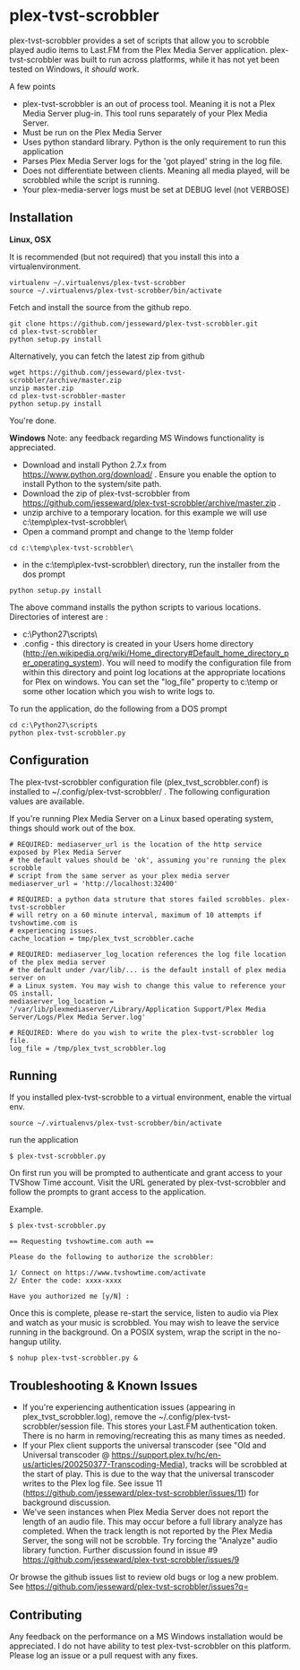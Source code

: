 plex-tvst-scrobbler
=====================

plex-tvst-scrobbler provides a set of scripts that allow you to scrobble played audio items to Last.FM from the Plex Media Server application. plex-tvst-scrobbler was built to run across platforms, while it has not yet been tested on Windows, it *should* work.

A few points

  - plex-tvst-scrobbler is an out of process tool. Meaning it is not a Plex Media Server plug-in. This tool runs separately of your Plex Media Server.
  - Must be run on the Plex Media Server
  - Uses python standard library. Python is the only requirement to run this application
  - Parses Plex Media Server logs for the 'got played' string in the log file.
  - Does not differentiate between clients. Meaning all media played, will be scrobbled while the script is running.
  - Your plex-media-server logs must be set at DEBUG level (not VERBOSE)

Installation
----

**Linux, OSX**

It is recommended (but not required) that you install this into a virtualenvironment.

```
virtualenv ~/.virtualenvs/plex-tvst-scrobber
source ~/.virtualenvs/plex-tvst-scrobber/bin/activate
```

Fetch and install the source from the github repo.
```
git clone https://github.com/jesseward/plex-tvst-scrobbler.git
cd plex-tvst-scrobbler
python setup.py install

```

Alternatively, you can fetch the latest zip from github

```
wget https://github.com/jesseward/plex-tvst-scrobbler/archive/master.zip
unzip master.zip
cd plex-tvst-scrobbler-master
python setup.py install
```

You're done.

**Windows**
Note: any feedback regarding MS Windows functionality is appreciated.

*  Download and install Python 2.7.x from https://www.python.org/download/ . Ensure you enable the option to install Python to the system/site path.
*  Download the zip of plex-tvst-scrobbler from https://github.com/jesseward/plex-tvst-scrobbler/archive/master.zip .
* unzip archive to a temporary location. for this example we will use c:\temp\plex-tvst-scrobbler\
* Open a command prompt and change to the \temp folder
```
cd c:\temp\plex-tvst-scrobbler\
```
* in the c:\temp\plex-tvst-scrobbler\ directory, run the installer from the dos prompt
```
python setup.py install
```
The above command installs the python scripts to various locations. Directories of interest are :
* c:\Python27\scripts\
* .config  - this directory is created in your Users home directory (http://en.wikipedia.org/wiki/Home_directory#Default_home_directory_per_operating_system). You will need to modify the configuration file from within this directory and point log locations at the appropriate locations for Plex on windows. You can set the "log_file" property to c:\temp or some other location which you wish to write logs to.

To run the application, do the following from a DOS prompt
```
cd c:\Python27\scripts
python plex-tvst-scrobbler.py
```

Configuration
-----------

The plex-tvst-scrobbler configuration file (plex_tvst_scrobbler.conf) is installed to ~/.config/plex-tvst-scrobbler/ . The following configuration values are available.

If you're running Plex Media Server on a Linux based operating system, things should work out of the box.

```
# REQUIRED: mediaserver_url is the location of the http service exposed by Plex Media Server
# the default values should be 'ok', assuming you're running the plex scrobble
# script from the same server as your plex media server
mediaserver_url = 'http://localhost:32400'

# REQUIRED: a python data struture that stores failed scrobbles. plex-tvst-scrobbler
# will retry on a 60 minute interval, maximum of 10 attempts if tvshowtime.com is
# experiencing issues.
cache_location = tmp/plex_tvst_scrobbler.cache

# REQUIRED: mediaserver_log_location references the log file location of the plex media server
# the default under /var/lib/... is the default install of plex media server on
# a Linux system. You may wish to change this value to reference your OS install.
mediaserver_log_location = '/var/lib/plexmediaserver/Library/Application Support/Plex Media Server/Logs/Plex Media Server.log'

# REQUIRED: Where do you wish to write the plex-tvst-scrobbler log file.
log_file = /tmp/plex_tvst_scrobbler.log

```

Running
--------

If you installed plex-tvst-scrobble to a virtual environment, enable the virtual env.

```
source ~/.virtualenvs/plex-tvst-scrobber/bin/activate
```

run the application
```
$ plex-tvst-scrobbler.py
```
On first run you will be prompted to authenticate and grant access to your TVShow Time account. Visit the URL generated by plex-tvst-scrobbler and follow the prompts to grant access to the application.

Example.


```
$ plex-tvst-scrobbler.py

== Requesting tvshowtime.com auth ==

Please do the following to authorize the scrobbler:

1/ Connect on https://www.tvshowtime.com/activate
2/ Enter the code: xxxx-xxxx

Have you authorized me [y/N] :

```

Once this is complete, please re-start the service, listen to audio via Plex and watch as your music is scrobbled. You may wish to leave the service running in the background. On a POSIX system, wrap the script in the no-hangup utility.

```
$ nohup plex-tvst-scrobbler.py &
```

Troubleshooting & Known Issues
-------------

* If you're experiencing authentication issues (appearing in plex_tvst_scrobbler.log), remove the ~/.config/plex-tvst-scrobbler/session file. This stores your Last.FM authentication token. There is no harm in removing/recreating this as many times as needed.
* If your Plex client supports the universal transcoder (see "Old and Universal transcoder @ https://support.plex.tv/hc/en-us/articles/200250377-Transcoding-Media), tracks will be scrobbled at the start of play. This is due to the way that the universal transcoder writes to the Plex log file. See issue 11 (https://github.com/jesseward/plex-tvst-scrobbler/issues/11) for background discussion.
* We've seen instances when Plex Media Server does not report the length of an audio file. This may occur before a full library analyze has completed. When the track length is not reported by the Plex Media Server, the song will not be scrobble. Try forcing the "Analyze" audio library function. Further discussion found in issue #9 https://github.com/jesseward/plex-tvst-scrobbler/issues/9

Or browse the github issues list to review old bugs or log a new problem.  See https://github.com/jesseward/plex-tvst-scrobbler/issues?q=


Contributing
-----------
Any feedback on the performance on a MS Windows installation would be appreciated. I do not have ability to test plex-tvst-scrobbler on this platform. Please log an issue or a pull request with any fixes.


